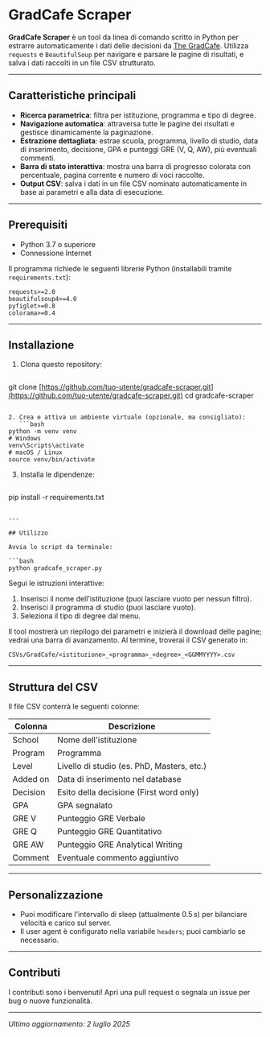 # GradCafe Scraper

**GradCafe Scraper** è un tool da linea di comando scritto in Python per estrarre automaticamente i dati delle decisioni da [The GradCafe](https://www.thegradcafe.com/survey/). Utilizza `requests` e `BeautifulSoup` per navigare e parsare le pagine di risultati, e salva i dati raccolti in un file CSV strutturato.

---

## Caratteristiche principali

- **Ricerca parametrica**: filtra per istituzione, programma e tipo di degree.
- **Navigazione automatica**: attraversa tutte le pagine dei risultati e gestisce dinamicamente la paginazione.
- **Estrazione dettagliata**: estrae scuola, programma, livello di studio, data di inserimento, decisione, GPA e punteggi GRE (V, Q, AW), più eventuali commenti.
- **Barra di stato interattiva**: mostra una barra di progresso colorata con percentuale, pagina corrente e numero di voci raccolte.
- **Output CSV**: salva i dati in un file CSV nominato automaticamente in base ai parametri e alla data di esecuzione.

---

## Prerequisiti

- Python 3.7 o superiore
- Connessione Internet

Il programma richiede le seguenti librerie Python (installabili tramite `requirements.txt`):

```text
requests>=2.0
beautifulsoup4>=4.0
pyfiglet>=0.8
colorama>=0.4
```

---

## Installazione

1. Clona questo repository:
   ```bash
   ```

git clone [https://github.com/tuo-utente/gradcafe-scraper.git](https://github.com/tuo-utente/gradcafe-scraper.git) cd gradcafe-scraper

````

2. Crea e attiva un ambiente virtuale (opzionale, ma consigliato):
   ```bash
python -m venv venv
# Windows
venv\Scripts\activate
# macOS / Linux
source venv/bin/activate
````

3. Installa le dipendenze:
   ```bash
   ```

pip install -r requirements.txt

````

---

## Utilizzo

Avvia lo script da terminale:

```bash
python gradcafe_scraper.py
````

Segui le istruzioni interattive:

1. Inserisci il nome dell'istituzione (puoi lasciare vuoto per nessun filtro).
2. Inserisci il programma di studio (puoi lasciare vuoto).
3. Seleziona il tipo di degree dal menu.

Il tool mostrerà un riepilogo dei parametri e inizierà il download delle pagine; vedrai una barra di avanzamento. Al termine, troverai il CSV generato in:

```
CSVs/GradCafe/<istituzione>_<programma>_<degree>_<GGMMYYYY>.csv
```

---

## Struttura del CSV

Il file CSV conterrà le seguenti colonne:

| Colonna  | Descrizione                                |
| -------- | ------------------------------------------ |
| School   | Nome dell'istituzione                      |
| Program  | Programma                                  |
| Level    | Livello di studio (es. PhD, Masters, etc.) |
| Added on | Data di inserimento nel database           |
| Decision | Esito della decisione (First word only)    |
| GPA      | GPA segnalato                              |
| GRE V    | Punteggio GRE Verbale                      |
| GRE Q    | Punteggio GRE Quantitativo                 |
| GRE AW   | Punteggio GRE Analytical Writing           |
| Comment  | Eventuale commento aggiuntivo              |

---

## Personalizzazione

- Puoi modificare l'intervallo di sleep (attualmente 0.5 s) per bilanciare velocità e carico sul server.
- Il user agent è configurato nella variabile `headers`; puoi cambiarlo se necessario.

---

## Contributi

I contributi sono i benvenuti! Apri una pull request o segnala un issue per bug o nuove funzionalità.

---

*Ultimo aggiornamento: 2 luglio 2025*

